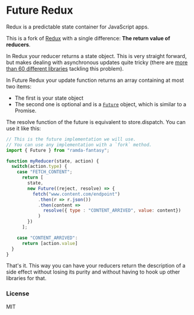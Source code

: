 # Future Redux
Redux is a predictable state container for JavaScript apps.  

This is a fork of [Redux](http://redux.js.org) with a single difference: **The return value of reducers**.

In Redux your reducer returns a state object. This is very straight forward, but makes dealing with asynchronous updates quite tricky (there are [more than 60 different libraries](https://github.com/markerikson/redux-ecosystem-links/blob/master/side-effects.md) tackling this problem).

In Future Redux your update function returns an array containing at most two items:
  - The first is your state object
  - The second one is optional and is a [`Future`](https://github.com/ramda/ramda-fantasy/blob/master/docs/Future.md) object, which is similar to a Promise.

The resolve function of the future is equivalent to store.dispatch. You can use it like this:

``` javascript
// This is the future implementation we will use.
// You can use any implementation with a `fork` method.
import { Future } from "ramda-fantasy";

function myReducer(state, action) {
  switch(action.type) {
    case "FETCH_CONTENT";
      return [
        state,
        new Future((reject, resolve) => {
          fetch("www.content.com/endpoint")
            .then(r => r.json())
            .then(content =>
              resolve({ type : "CONTENT_ARRIVED", value: content})
            )
        })
      ];

    case "CONTENT_ARRIVED":
      return [action.value]
  }
}
```

That's it. This way you can have your reducers return the description of a side effect without losing its purity and without having to hook up other libraries for that.

### License

MIT
